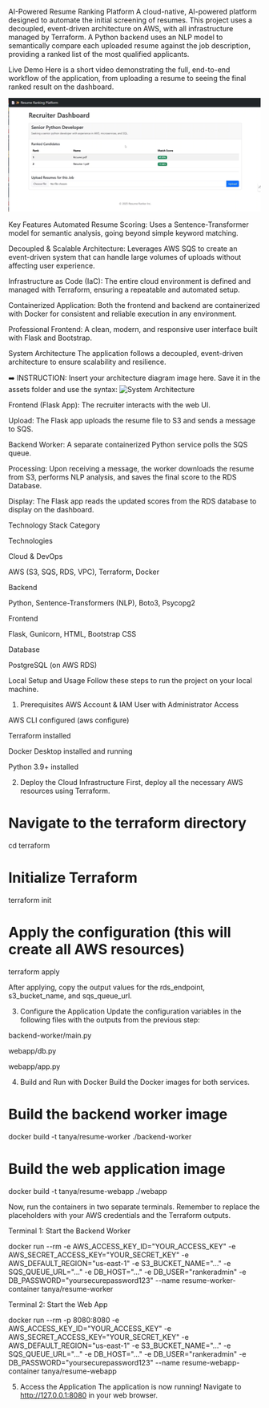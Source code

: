 AI-Powered Resume Ranking Platform
A cloud-native, AI-powered platform designed to automate the initial screening of resumes. This project uses a decoupled, event-driven architecture on AWS, with all infrastructure managed by Terraform. A Python backend uses an NLP model to semantically compare each uploaded resume against the job description, providing a ranked list of the most qualified applicants.

Live Demo
Here is a short video demonstrating the full, end-to-end workflow of the application, from uploading a resume to seeing the final ranked result on the dashboard.

[![Watch the Project Demo](./Assets/demo.png)](./Assets/tanu.mp4)

Key Features
Automated Resume Scoring: Uses a Sentence-Transformer model for semantic analysis, going beyond simple keyword matching.

Decoupled & Scalable Architecture: Leverages AWS SQS to create an event-driven system that can handle large volumes of uploads without affecting user experience.

Infrastructure as Code (IaC): The entire cloud environment is defined and managed with Terraform, ensuring a repeatable and automated setup.

Containerized Application: Both the frontend and backend are containerized with Docker for consistent and reliable execution in any environment.

Professional Frontend: A clean, modern, and responsive user interface built with Flask and Bootstrap.

System Architecture
The application follows a decoupled, event-driven architecture to ensure scalability and resilience.

➡️ INSTRUCTION: Insert your architecture diagram image here. Save it in the assets folder and use the syntax: ![System Architecture](./assets/architecture.png)

Frontend (Flask App): The recruiter interacts with the web UI.

Upload: The Flask app uploads the resume file to S3 and sends a message to SQS.

Backend Worker: A separate containerized Python service polls the SQS queue.

Processing: Upon receiving a message, the worker downloads the resume from S3, performs NLP analysis, and saves the final score to the RDS Database.

Display: The Flask app reads the updated scores from the RDS database to display on the dashboard.

Technology Stack
Category

Technologies

Cloud & DevOps

AWS (S3, SQS, RDS, VPC), Terraform, Docker

Backend

Python, Sentence-Transformers (NLP), Boto3, Psycopg2

Frontend

Flask, Gunicorn, HTML, Bootstrap CSS

Database

PostgreSQL (on AWS RDS)

Local Setup and Usage
Follow these steps to run the project on your local machine.

1. Prerequisites
AWS Account & IAM User with Administrator Access

AWS CLI configured (aws configure)

Terraform installed

Docker Desktop installed and running

Python 3.9+ installed

2. Deploy the Cloud Infrastructure
First, deploy all the necessary AWS resources using Terraform.

# Navigate to the terraform directory
cd terraform

# Initialize Terraform
terraform init

# Apply the configuration (this will create all AWS resources)
terraform apply

After applying, copy the output values for the rds_endpoint, s3_bucket_name, and sqs_queue_url.


3. Configure the Application
Update the configuration variables in the following files with the outputs from the previous step:

backend-worker/main.py

webapp/db.py

webapp/app.py

4. Build and Run with Docker
Build the Docker images for both services.

# Build the backend worker image
docker build -t tanya/resume-worker ./backend-worker

# Build the web application image
docker build -t tanya/resume-webapp ./webapp

Now, run the containers in two separate terminals. Remember to replace the placeholders with your AWS credentials and the Terraform outputs.

Terminal 1: Start the Backend Worker

docker run --rm -e AWS_ACCESS_KEY_ID="YOUR_ACCESS_KEY" -e AWS_SECRET_ACCESS_KEY="YOUR_SECRET_KEY" -e AWS_DEFAULT_REGION="us-east-1" -e S3_BUCKET_NAME="..." -e SQS_QUEUE_URL="..." -e DB_HOST="..." -e DB_USER="rankeradmin" -e DB_PASSWORD="yoursecurepassword123" --name resume-worker-container tanya/resume-worker

Terminal 2: Start the Web App

docker run --rm -p 8080:8080 -e AWS_ACCESS_KEY_ID="YOUR_ACCESS_KEY" -e AWS_SECRET_ACCESS_KEY="YOUR_SECRET_KEY" -e AWS_DEFAULT_REGION="us-east-1" -e S3_BUCKET_NAME="..." -e SQS_QUEUE_URL="..." -e DB_HOST="..." -e DB_USER="rankeradmin" -e DB_PASSWORD="yoursecurepassword123" --name resume-webapp-container tanya/resume-webapp

5. Access the Application
The application is now running! Navigate to http://127.0.0.1:8080 in your web browser.
